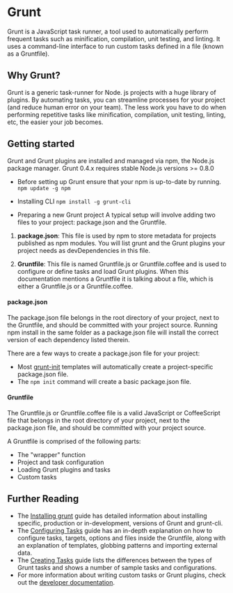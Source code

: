 # Grunt

Grunt is a JavaScript task runner, a tool used to automatically perform frequent tasks such as minification, compilation, unit testing, and linting. It uses a command-line interface to run custom tasks defined in a file (known as a Gruntfile).

## Why Grunt?

Grunt is a generic task-runner for Node. js projects with a huge library of plugins. By automating tasks, you can streamline processes for your project (and reduce human error on your team). The less work you have to do when performing repetitive tasks like minification, compilation, unit testing, linting, etc, the easier your job becomes.

## Getting started

Grunt and Grunt plugins are installed and managed via npm, the Node.js package manager. Grunt 0.4.x requires stable Node.js versions >= 0.8.0

- Before setting up Grunt ensure that your npm is up-to-date by running.
``` npm update -g npm ```

- Installing CLI
``` npm install -g grunt-cli ```

- Preparing a new Grunt project
A typical setup will involve adding two files to your project: package.json and the Gruntfile.
1. **package.json**: This file is used by npm to store metadata for projects published as npm modules. You will list grunt and the Grunt plugins your project needs as devDependencies in this file.

2. **Gruntfile**: This file is named Gruntfile.js or Gruntfile.coffee and is used to configure or define tasks and load Grunt plugins. When this documentation mentions a Gruntfile it is talking about a file, which is either a Gruntfile.js or a Gruntfile.coffee.


#### package.json

The package.json file belongs in the root directory of your project, next to the Gruntfile, and should be committed with your project source. Running npm install in the same folder as a package.json file will install the correct version of each dependency listed therein.

There are a few ways to create a package.json file for your project:

- Most [grunt-init](https://gruntjs.com/project-scaffolding) templates will automatically create a project-specific package.json file.
- The ```npm init``` command will create a basic package.json file.

#### Gruntfile

The Gruntfile.js or Gruntfile.coffee file is a valid JavaScript or CoffeeScript file that belongs in the root directory of your project, next to the package.json file, and should be committed with your project source.

A Gruntfile is comprised of the following parts:

- The "wrapper" function
- Project and task configuration
- Loading Grunt plugins and tasks
- Custom tasks

## Further Reading
- The [Installing grunt](https://gruntjs.com/installing-grunt/) guide has detailed information about installing specific, production or in-development, versions of Grunt and grunt-cli.
- The [Configuring Tasks](https://gruntjs.com/configuring-tasks/) guide has an in-depth explanation on how to configure tasks, targets, options and files inside the Gruntfile, along with an explanation of templates, globbing patterns and importing external data.
- The [Creating Tasks](https://gruntjs.com/creating-tasks/) guide lists the differences between the types of Grunt tasks and shows a number of sample tasks and configurations.
- For more information about writing custom tasks or Grunt plugins, check out the [developer documentation](https://gruntjs.com/grunt).